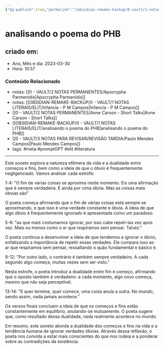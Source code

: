 ```yaml
---
{"dg-publish":true,"permalink":"/obsidian-remake-backup/0-vault/1-notas-literais/elit/analisando-o-poema-do-phb/","tags":["meta","promptGPT","elit","literatura"],"dgHomeLink":true,"dgShowLocalGraph":true,"dgShowFileTree":true,"dgEnableSearch":true,"noteIcon":""}
---
```


# analisando o poema do PHB

## criado em: 
-  Ano, Mês e dia: 2023-03-30
- Hora: 10:57

### Conteúdo Relacionado
- notas: [[0 - VAULT/2 NOTAS PERMANENTES/Apocrypha Parmenidis\|Apocrypha Parmenidis]]
- notas: [[OBSIDIAN-REMAKE-BACKUP/0 - VAULT/1 NOTAS LITERAIS/ELIT/Infancia - P M Campos\|Infancia - P M Campos]]
- [[0 - VAULT/2 NOTAS PERMANENTES/Anne Carson - Short Talks\|Anne Carson - Short Talks]]
- [[OBSIDIAN-REMAKE-BACKUP/0 - VAULT/1 NOTAS LITERAIS/ELIT/analisando o poema do PHB\|analisando o poema do PHB]]
- [[0 - VAULT/3 NOTAS PARA REVISAR/REVISÃO TARDIA/Paulo Mendes Campos\|Paulo Mendes Campos]]
- tags: #meta #promptGPT #elit #literatura 
---
Este soneto explora a natureza efêmera da vida e a dualidade entre começos e fins, bem como a ideia de que o óbvio é frequentemente negligenciado. Vamos analisar cada estrofe:

1-4: "O fim de várias coisas se aproxima neste momento. Eis uma afirmação que é sempre verdadeira. E ainda por cima óbvia. Mas as coisas mais óbvias são"

O poeta começa afirmando que o fim de várias coisas está sempre se aproximando, e que isso é uma verdade constante e óbvia. A ideia de que algo óbvio é frequentemente ignorado é apresentada como um paradoxo.

5-8: "as que mais costumamos ignorar, por isso cabe repeti-las vez após vez. Mais ou menos como o ar que respiramos sem pensar. Talvez."

O poeta continua a desenvolver a ideia de que tendemos a ignorar o óbvio, enfatizando a importância de repetir essas verdades. Ele compara isso ao ar que respiramos sem pensar, ressaltando o quão fundamental e básico é.

9-12: "Por outro lado, o contrário é também sempre verdadeiro. A cada segundo algo começa, muitas vezes sem ser visto."

Nesta estrofe, o poeta introduz a dualidade entre fim e começo, afirmando que o oposto também é verdadeiro: a cada momento, algo novo começa, mesmo que não seja perceptível.

13-14: "E quer termine, quer comece, uma coisa anula a outra. No mundo, sendo assim, nada jamais acontece."

Os versos finais concluem a ideia de que os começos e fins estão constantemente em equilíbrio, anulando-se mutuamente. O poeta sugere que, como resultado dessa dualidade, nada realmente acontece no mundo.

Em resumo, este soneto aborda a dualidade dos começos e fins na vida e a tendência humana de ignorar verdades óbvias. Através dessa reflexão, o poeta nos convida a estar mais conscientes do que nos rodeia e a ponderar sobre as contradições da existência.